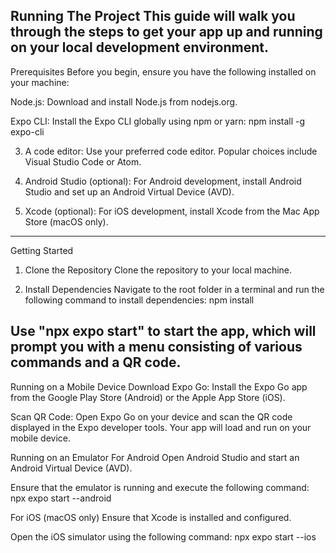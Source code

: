Running The Project
This guide will walk you through the steps to get your app up and running on your local development environment.
----
Prerequisites
Before you begin, ensure you have the following installed on your machine:

Node.js: Download and install Node.js from nodejs.org.

Expo CLI: Install the Expo CLI globally using npm or yarn:
npm install -g expo-cli

3. A code editor: Use your preferred code editor. Popular choices include Visual Studio Code or Atom.

4. Android Studio (optional): For Android development, install Android Studio and set up an Android Virtual Device (AVD).

5. Xcode (optional): For iOS development, install Xcode from the Mac App Store (macOS only).
-----
Getting Started
   
1. Clone the Repository
Clone the repository to your local machine.

2. Install Dependencies
Navigate to the root folder in a terminal and run the following command to install dependencies:
npm install

Use "npx expo start" to start the app, which will prompt you with a menu consisting of various commands and a QR code.
----
Running on a Mobile Device
Download Expo Go: Install the Expo Go app from the Google Play Store (Android) or the Apple App Store (iOS).

Scan QR Code: Open Expo Go on your device and scan the QR code displayed in the Expo developer tools. Your app will load and run on your mobile device.

Running on an Emulator
For Android
Open Android Studio and start an Android Virtual Device (AVD).

Ensure that the emulator is running and execute the following command:
npx expo start --android

For iOS (macOS only)
Ensure that Xcode is installed and configured.

Open the iOS simulator using the following command:
npx expo start --ios

